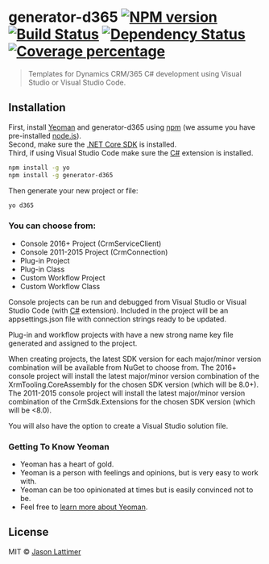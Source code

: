 # generator-d365 [![NPM version][npm-image]][npm-url] [![Build Status][travis-image]][travis-url] [![Dependency Status][daviddm-image]][daviddm-url] [![Coverage percentage][coveralls-image]][coveralls-url]
> Templates for Dynamics CRM/365 C# development using Visual Studio or Visual Studio Code.

## Installation

First, install [Yeoman](http://yeoman.io) and generator-d365 using [npm](https://www.npmjs.com/) (we assume you have pre-installed [node.js](https://nodejs.org/)).  
Second, make sure the [.NET Core SDK](https://www.microsoft.com/net/core#windowscmd) is installed.  
Third, if using Visual Studio Code make sure the [C#](https://marketplace.visualstudio.com/items?itemName=ms-vscode.csharp) extension is installed.

```bash
npm install -g yo
npm install -g generator-d365
```

Then generate your new project or file:

```bash
yo d365
```

### You can choose from:

* Console 2016+ Project (CrmServiceClient)
* Console 2011-2015 Project (CrmConnection)
* Plug-in Project
* Plug-in Class
* Custom Workflow Project
* Custom Workflow Class

Console projects can be run and debugged from Visual Studio or Visual Studio Code (with [C#](https://marketplace.visualstudio.com/items?itemName=ms-vscode.csharp) extension). Included in the project will be an appsettings.json file with connection strings ready to be updated. 

Plug-in and workflow projects with have a new strong name key file generated and assigned to the project. 

When creating projects, the latest SDK version for each major/minor version combination will be available from NuGet to choose from. The 2016+ console project will install the latest major/minor version combination of the XrmTooling.CoreAssembly for the chosen SDK version (which will be 8.0+). The 2011-2015 console project will install the latest major/minor version combination of the CrmSdk.Extensions for the chosen SDK version (which will be <8.0).

You will also have the option to create a Visual Studio solution file.

### Getting To Know Yeoman

 * Yeoman has a heart of gold.
 * Yeoman is a person with feelings and opinions, but is very easy to work with.
 * Yeoman can be too opinionated at times but is easily convinced not to be.
 * Feel free to [learn more about Yeoman](http://yeoman.io/).

## License

MIT © [Jason Lattimer](https://jlattimer.blogspot.com/)


[npm-image]: https://badge.fury.io/js/generator-d365.svg
[npm-url]: https://npmjs.org/package/generator-d365
[travis-image]: https://travis-ci.org/jlattimer/generator-d-65.svg?branch=master
[travis-url]: https://travis-ci.org/jlattimer/generator-d365
[daviddm-image]: https://david-dm.org/jlattimer/generator-d365.svg?theme=shields.io
[daviddm-url]: https://david-dm.org/jlattimer/generator-d365
[coveralls-image]: https://coveralls.io/repos/jlattimer/generator-d365/badge.svg
[coveralls-url]: https://coveralls.io/r/jlattimer/generator-d365
